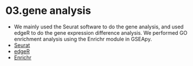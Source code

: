 # 03.gene analysis

- We mainly used the Seurat software to do the gene analysis, and used edgeR to do the gene expression difference analysis. We performed GO enrichment analysis using the Enrichr module in GSEApy.
- [Seurat](https://satijalab.org/seurat/)
- [edgeR](https://bioconductor.org/packages/release/bioc/html/edgeR.html)
- [Enrichr](https://gseapy.readthedocs.io/en/latest/gseapy_example.html#Enrichr-API)
